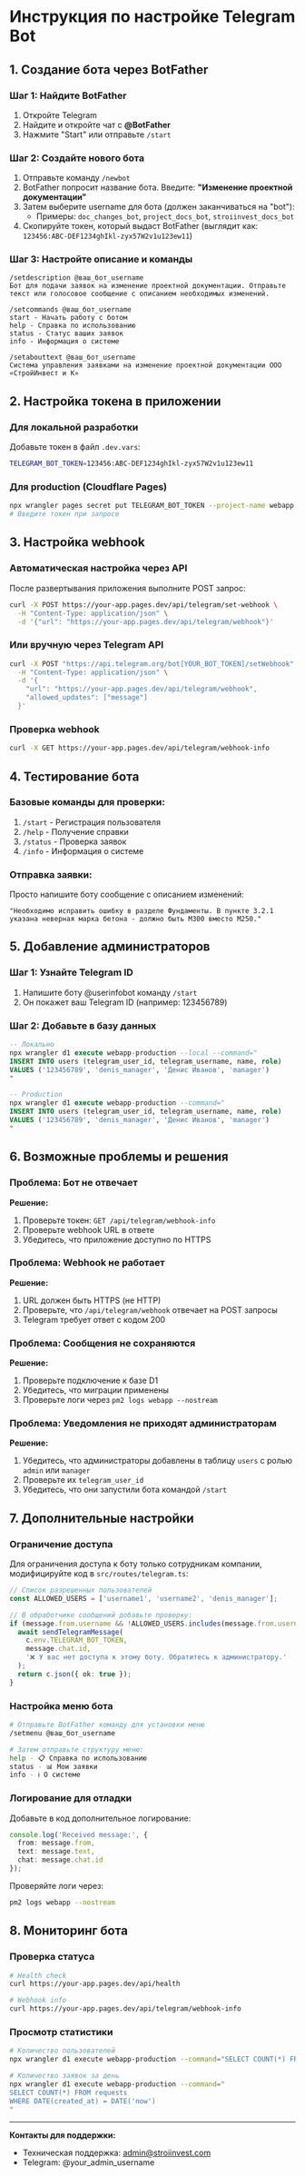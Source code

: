 # Инструкция по настройке Telegram Bot

## 1. Создание бота через BotFather

### Шаг 1: Найдите BotFather
1. Откройте Telegram
2. Найдите и откройте чат с **@BotFather**
3. Нажмите "Start" или отправьте `/start`

### Шаг 2: Создайте нового бота
1. Отправьте команду `/newbot`
2. BotFather попросит название бота. Введите: **"Изменение проектной документации"**
3. Затем выберите username для бота (должен заканчиваться на "bot"):
   - Примеры: `doc_changes_bot`, `project_docs_bot`, `stroiinvest_docs_bot`
4. Скопируйте токен, который выдаст BotFather (выглядит как: `123456:ABC-DEF1234ghIkl-zyx57W2v1u123ew11`)

### Шаг 3: Настройте описание и команды
```
/setdescription @ваш_бот_username
Бот для подачи заявок на изменение проектной документации. Отправьте текст или голосовое сообщение с описанием необходимых изменений.

/setcommands @ваш_бот_username
start - Начать работу с ботом
help - Справка по использованию  
status - Статус ваших заявок
info - Информация о системе

/setabouttext @ваш_бот_username
Система управления заявками на изменение проектной документации ООО «СтройИнвест и К»
```

## 2. Настройка токена в приложении

### Для локальной разработки
Добавьте токен в файл `.dev.vars`:
```bash
TELEGRAM_BOT_TOKEN=123456:ABC-DEF1234ghIkl-zyx57W2v1u123ew11
```

### Для production (Cloudflare Pages)
```bash
npx wrangler pages secret put TELEGRAM_BOT_TOKEN --project-name webapp
# Введите токен при запросе
```

## 3. Настройка webhook

### Автоматическая настройка через API
После развертывания приложения выполните POST запрос:

```bash
curl -X POST https://your-app.pages.dev/api/telegram/set-webhook \
  -H "Content-Type: application/json" \
  -d '{"url": "https://your-app.pages.dev/api/telegram/webhook"}'
```

### Или вручную через Telegram API
```bash
curl -X POST "https://api.telegram.org/bot[YOUR_BOT_TOKEN]/setWebhook" \
  -H "Content-Type: application/json" \
  -d '{
    "url": "https://your-app.pages.dev/api/telegram/webhook",
    "allowed_updates": ["message"]
  }'
```

### Проверка webhook
```bash
curl -X GET https://your-app.pages.dev/api/telegram/webhook-info
```

## 4. Тестирование бота

### Базовые команды для проверки:
1. `/start` - Регистрация пользователя
2. `/help` - Получение справки
3. `/status` - Проверка заявок
4. `/info` - Информация о системе

### Отправка заявки:
Просто напишите боту сообщение с описанием изменений:
```
"Необходимо исправить ошибку в разделе Фундаменты. В пункте 3.2.1 указана неверная марка бетона - должно быть М300 вместо М250."
```

## 5. Добавление администраторов

### Шаг 1: Узнайте Telegram ID
1. Напишите боту @userinfobot команду `/start`  
2. Он покажет ваш Telegram ID (например: 123456789)

### Шаг 2: Добавьте в базу данных
```sql
-- Локально
npx wrangler d1 execute webapp-production --local --command="
INSERT INTO users (telegram_user_id, telegram_username, name, role) 
VALUES ('123456789', 'denis_manager', 'Денис Иванов', 'manager')
"

-- Production  
npx wrangler d1 execute webapp-production --command="
INSERT INTO users (telegram_user_id, telegram_username, name, role) 
VALUES ('123456789', 'denis_manager', 'Денис Иванов', 'manager')
"
```

## 6. Возможные проблемы и решения

### Проблема: Бот не отвечает
**Решение:**
1. Проверьте токен: `GET /api/telegram/webhook-info`
2. Проверьте webhook URL в ответе
3. Убедитесь, что приложение доступно по HTTPS

### Проблема: Webhook не работает  
**Решение:**
1. URL должен быть HTTPS (не HTTP)
2. Проверьте, что `/api/telegram/webhook` отвечает на POST запросы
3. Telegram требует ответ с кодом 200

### Проблема: Сообщения не сохраняются
**Решение:**
1. Проверьте подключение к базе D1
2. Убедитесь, что миграции применены
3. Проверьте логи через `pm2 logs webapp --nostream`

### Проблема: Уведомления не приходят администраторам
**Решение:**
1. Убедитесь, что администраторы добавлены в таблицу `users` с ролью `admin` или `manager`
2. Проверьте их `telegram_user_id`
3. Убедитесь, что они запустили бота командой `/start`

## 7. Дополнительные настройки

### Ограничение доступа
Для ограничения доступа к боту только сотрудникам компании, модифицируйте код в `src/routes/telegram.ts`:

```typescript
// Список разрешенных пользователей
const ALLOWED_USERS = ['username1', 'username2', 'denis_manager'];

// В обработчике сообщений добавьте проверку:
if (message.from.username && !ALLOWED_USERS.includes(message.from.username)) {
  await sendTelegramMessage(
    c.env.TELEGRAM_BOT_TOKEN,
    message.chat.id,
    '❌ У вас нет доступа к этому боту. Обратитесь к администратору.'
  );
  return c.json({ ok: true });
}
```

### Настройка меню бота
```bash
# Отправьте BotFather команду для установки меню
/setmenu @ваш_бот_username

# Затем отправьте структуру меню:
help - 📋 Справка по использованию
status - 📊 Мои заявки  
info - ℹ️ О системе
```

### Логирование для отладки
Добавьте в код дополнительное логирование:

```typescript
console.log('Received message:', {
  from: message.from,
  text: message.text,
  chat: message.chat.id
});
```

Проверяйте логи через:
```bash
pm2 logs webapp --nostream
```

## 8. Мониторинг бота

### Проверка статуса
```bash
# Health check
curl https://your-app.pages.dev/api/health

# Webhook info
curl https://your-app.pages.dev/api/telegram/webhook-info
```

### Просмотр статистики
```bash
# Количество пользователей
npx wrangler d1 execute webapp-production --command="SELECT COUNT(*) FROM users"

# Количество заявок за день
npx wrangler d1 execute webapp-production --command="
SELECT COUNT(*) FROM requests 
WHERE DATE(created_at) = DATE('now')
"
```

---

**Контакты для поддержки:**
- Техническая поддержка: admin@stroiinvest.com
- Telegram: @your_admin_username